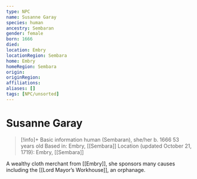 ```yaml
---
type: NPC
name: Susanne Garay
species: human
ancestry: Sembaran
gender: female
born: 1666
died: 
location: Embry
locationRegion: Sembara
home: Embry
homeRegion: Sembara
origin:
originRegion:
affiliations: 
aliases: []
tags: [NPC/unsorted]
---
```


# Susanne Garay
>[!info]+ Basic information
>human (Sembaran), she/her
>b. 1666
>53 years old
>Based in: Embry, [[Sembara]]
>Location (updated October 21, 1719): Embry, [[Sembara]]

A wealthy cloth merchant from [[Embry]], she sponsors many causes including the [[Lord Mayor’s Workhouse]], an orphanage. 
